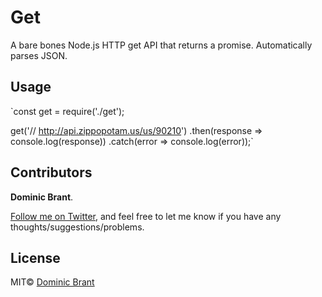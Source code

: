 # Get

A bare bones Node.js HTTP get API that returns a promise. Automatically parses JSON.

## Usage

`const get = require('./get');

get('// http://api.zippopotam.us/us/90210')
.then(response => console.log(response))
.catch(error => console.log(error));`

## Contributors

**Dominic Brant**.

[Follow me on Twitter](https://twitter.com/dombrant), and feel free to let me know if you have any thoughts/suggestions/problems.

## License

MIT© [Dominic Brant](http://dombrant.com)

